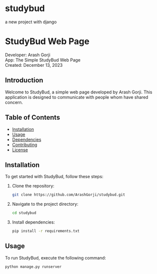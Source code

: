 # studybud
a new project with django
# StudyBud Web Page

Developer: Arash Gorji  
App: The Simple StudyBud Web Page  
Created: December 13, 2023

## Introduction

Welcome to StudyBud, a simple web page developed by Arash Gorji. This application is designed to communicate with people whom have shared concern.

## Table of Contents
- [Installation](#installation)
- [Usage](#usage)
- [Dependencies](#dependencies)
- [Contributing](#contributing)
- [License](#license)

## Installation

To get started with StudyBud, follow these steps:

1. Clone the repository:

    ```bash
    git clone https://github.com/ArashGorji/studybud.git
    ```

2. Navigate to the project directory:

    ```bash
    cd studybud
    ```

3. Install dependencies:

    ```bash
    pip install -r requirements.txt
    ```

## Usage

To run StudyBud, execute the following command:

```bash
python manage.py runserver


